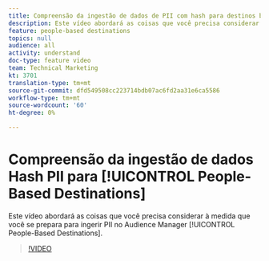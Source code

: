```yaml
---
title: Compreensão da ingestão de dados de PII com hash para destinos baseados em pessoas
description: Este vídeo abordará as coisas que você precisa considerar quando estiver pronto para assimilar PII no Audience Manager para destinos baseados em pessoas.
feature: people-based destinations
topics: null
audience: all
activity: understand
doc-type: feature video
team: Technical Marketing
kt: 3701
translation-type: tm+mt
source-git-commit: dfd549508cc223714bdb07ac6fd2aa31e6ca5586
workflow-type: tm+mt
source-wordcount: '60'
ht-degree: 0%

---
```



# Compreensão da ingestão de dados Hash PII para [!UICONTROL People-Based Destinations]

Este vídeo abordará as coisas que você precisa considerar à medida que você se prepara para ingerir PII no Audience Manager [!UICONTROL People-Based Destinations].

>[!VIDEO](https://video.tv.adobe.com/v/29003/?quality=12)
